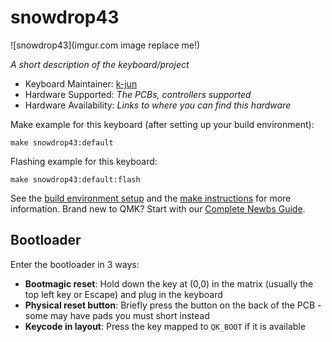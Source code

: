 # snowdrop43

![snowdrop43](imgur.com image replace me!)

*A short description of the keyboard/project*

* Keyboard Maintainer: [k-jun](https://github.com/k-jun)
* Hardware Supported: *The PCBs, controllers supported*
* Hardware Availability: *Links to where you can find this hardware*

Make example for this keyboard (after setting up your build environment):

    make snowdrop43:default

Flashing example for this keyboard:

    make snowdrop43:default:flash

See the [build environment setup](https://docs.qmk.fm/#/getting_started_build_tools) and the [make instructions](https://docs.qmk.fm/#/getting_started_make_guide) for more information. Brand new to QMK? Start with our [Complete Newbs Guide](https://docs.qmk.fm/#/newbs).

## Bootloader

Enter the bootloader in 3 ways:

* **Bootmagic reset**: Hold down the key at (0,0) in the matrix (usually the top left key or Escape) and plug in the keyboard
* **Physical reset button**: Briefly press the button on the back of the PCB - some may have pads you must short instead
* **Keycode in layout**: Press the key mapped to `QK_BOOT` if it is available
